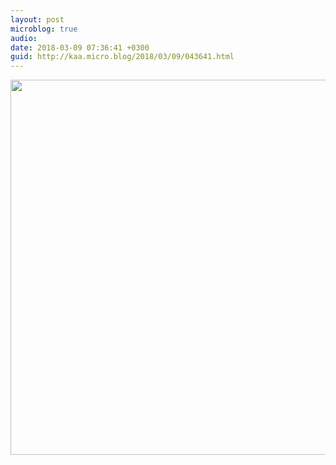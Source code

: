 ```yaml
---
layout: post
microblog: true
audio: 
date: 2018-03-09 07:36:41 +0300
guid: http://kaa.micro.blog/2018/03/09/043641.html
---
```



<img src="https://micro.kaa.bz/uploads/2018/37cddb9b14.jpg" width="600" height="600" />
